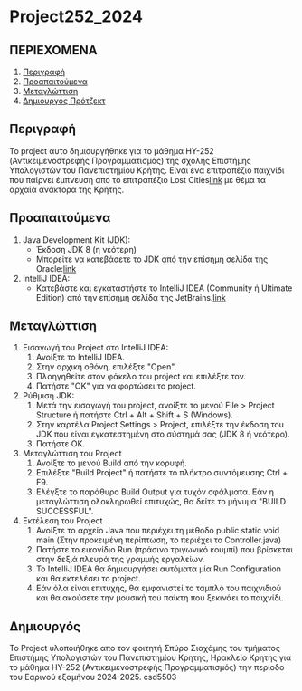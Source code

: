# Project252_2024
## ΠΕΡΙΕΧΟΜΕΝΑ
1. [Περιγραφή](#πέριγραφή)
2. [Προαπαιτούμενα](#προαπαιτούμενα)
3. [Μεταγλώττιση](#μεταγλώττιση)
4. [Δημιουργός Πρότζεκτ](#δημιουργός)

## Περιγραφή
Το project αυτο δημιουργήθηκε για το μάθημα HY-252 (Αντικειμενοστρεφής Προγραμματισμός) της σχολής Επιστήμης Υπολογιστών του Πανεπιστημίου Κρήτης.
Είναι ενα επιτραπέζιο παιχνίδι που παίρνει έμπνευση απο το επιτραπέζιο Lost Cities[link](https://store.thamesandkosmos.com/collections/lost-cities/products/lost-cities-card-game-with-6th-expedition) με θέμα τα αρχαία ανάκτορα της Κρήτης.

## Προαπαιτούμενα
1. Java Development Kit (JDK):
    - Έκδοση JDK 8 (η νεότερη)
    - Μπορείτε να κατεβάσετε το JDK από την επίσημη σελίδα της Oracle:[link](https://www.oracle.com/java/technologies/downloads/?er=221886)
2. IntelliJ IDEA:
    - Κατεβάστε και εγκαταστήστε το IntelliJ IDEA (Community ή Ultimate Edition) από την επίσημη σελίδα της JetBrains.[link](https://www.jetbrains.com/idea/)

## Μεταγλώττιση
1. Εισαγωγή του Project στο IntelliJ IDEA:
    1. Ανοίξτε το IntelliJ IDEA.
    2. Στην αρχική οθόνη, επιλέξτε "Open".
    3. Πλοηγηθείτε στον φάκελο του project και επιλέξτε τον.
    4. Πατήστε "OK" για να φορτώσει το project.
2. Ρύθμιση JDK:
    1. Μετά την εισαγωγή του project, ανοίξτε το μενού File > Project Structure ή πατήστε Ctrl + Alt + Shift + S (Windows).
    2. Στην καρτέλα Project Settings > Project, επιλέξτε την έκδοση του JDK που είναι εγκατεστημένη στο σύστημά σας (JDK 8 ή νεότερο).
    3. Πατήστε OK.
3. Μεταγλώττιση του Project
    1. Ανοίξτε το μενού Build από την κορυφή.
    2. Επιλέξτε "Build Project" ή πατήστε το πλήκτρο συντόμευσης Ctrl + F9.
    3. Ελέγξτε το παράθυρο Build Output για τυχόν σφάλματα. Εάν η μεταγλώττιση ολοκληρωθεί επιτυχώς, θα δείτε το μήνυμα "BUILD SUCCESSFUL".
4. Εκτέλεση του Project
    1. Ανοίξτε το αρχείο Java που περιέχει τη μέθοδο public static void main (Στην προκειμένη περίπτωση, το περιέχει το Controller.java)
    2. Πατήστε το εικονίδιο Run (πράσινο τριγωνικό κουμπί) που βρίσκεται στην δεξιά πλευρά της γραμμής εργαλείων.
    3. Το IntelliJ IDEA θα δημιουργήσει αυτόματα μία Run Configuration και θα εκτελέσει το project.
    4. Εάν όλα είναι επιτυχής, θα εμφανιστεί το ταμπλό του παιχνιδιού και θα ακούσετε την μουσική του παίκτη που ξεκινάει το παιχνίδι.

## Δημιουργός
Το Project υλοποιήθηκε απο τον φοιτητή Σπύρο Σιαχάμης του τμήματος Επιστήμης Υπολογιστών του Πανεπιστημίου Κρητης, Ηρακλείο Κρητης για το μάθημα HY-252 (Αντικειμενοστρεφής Προγραμματισμός) την περίοδο του Εαρινού εξαμήνου 2024-2025.
csd5503